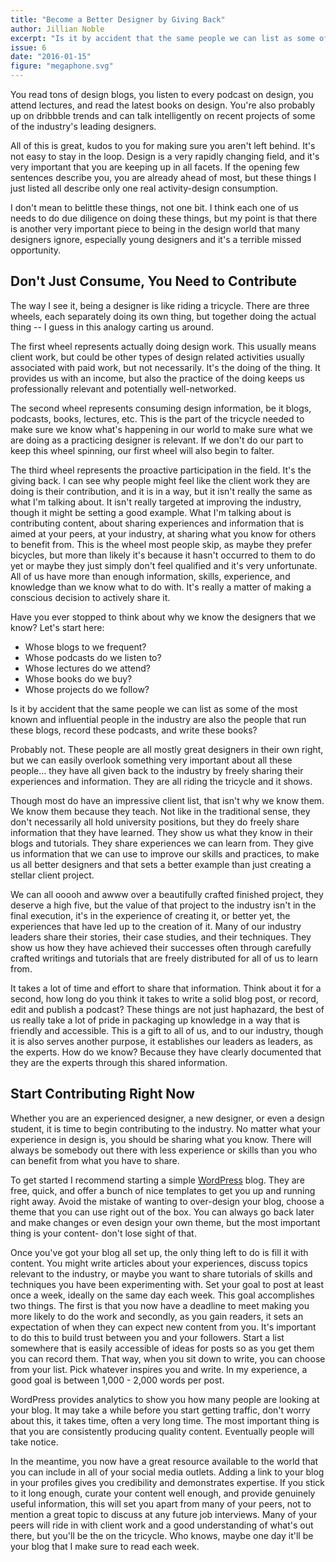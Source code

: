 ```yaml
---
title: "Become a Better Designer by Giving Back"
author: Jillian Noble
excerpt: "Is it by accident that the same people we can list as some of the most known and influential people in the industry are also the people that run the blogs, record the podcasts, and write the books? "
issue: 6
date: "2016-01-15"
figure: "megaphone.svg"
---
```


You read tons of design blogs, you listen to every podcast on design, you attend lectures, and read the latest books on design. You're also probably up on dribbble trends and can talk intelligently on recent projects of some of the industry's leading designers. 

All of this is great, kudos to you for making sure you aren't left behind. It's not easy to stay in the loop. Design is a very rapidly changing field, and it's very important that you are keeping up in all facets. If the opening few sentences describe you, you are already ahead of most, but these things I just listed all describe only one real activity-design consumption.

I don't mean to belittle these things, not one bit. I think each one of us needs to do due diligence on doing these things, but my point is that there is another very important piece to being in the design world that many designers ignore, especially young designers and it's a terrible missed opportunity.

## Don't Just Consume, You Need to Contribute

The way I see it, being a designer is like riding a tricycle. There are three wheels, each separately doing its own thing, but together doing the actual thing -- I guess in this analogy carting us around. 

The first wheel represents actually doing design work. This usually means client work, but could be other types of design related activities usually associated with paid work, but not necessarily. It's the doing of the thing. It provides us with an income, but also the practice of the doing keeps us professionally relevant and potentially well-networked.

The second wheel represents consuming design information, be it blogs, podcasts, books, lectures, etc. This is the part of the tricycle needed to make sure we know what's happening in our world to make sure what we are doing as a practicing designer is relevant. If we don't do our part to keep this wheel spinning, our first wheel will also begin to falter.

The third wheel represents the proactive participation in the field. It's the giving back.  I can see why people might feel like the client work they are doing is their contribution, and it is in a way, but it isn't really the same as what I'm talking about. It isn't really targeted at improving the industry, though it might be setting a good example. What I'm talking about is contributing content, about sharing experiences and information that is aimed at your peers, at your industry, at sharing what you know for others to benefit from. This is the wheel most people skip, as maybe they prefer bicycles, but more than likely it's because it hasn't occurred to them to do yet or maybe they just simply don't feel qualified and it's very unfortunate. All of us have more than enough information, skills, experience, and knowledge than we know what to do with. It's really a matter of making a conscious decision to actively share it.

Have you ever stopped to think about why we know the designers that we know? Let's start here: 

* Whose blogs to we frequent? 
* Whose podcasts do we listen to? 
* Whose lectures do we attend?
* Whose books do we buy?
* Whose projects do we follow?

Is it by accident that the same people we can list as some of the most known and influential people in the industry are also the people that run these blogs, record these podcasts, and write these books? 

Probably not. These people are all mostly great designers in their own right, but we can easily overlook something very important about all these people... they have all given back to the industry by freely sharing their experiences and information. They are all riding the tricycle and it shows.

Though most do have an impressive client list, that isn't why we know them. We know them because they teach. Not like in the traditional sense, they don't necessarily all hold university positions, but they do freely share information that they have learned. They show us what they know in their blogs and tutorials. They share experiences we can learn from. They give us information that we can use to improve our skills and practices, to make us all better designers and that sets a better example than just creating a stellar client project.

We can all ooooh and awww over a beautifully crafted finished project, they deserve a high five, but the value of that project to the industry isn't in the final execution, it's in the experience of creating it, or better yet, the experiences that have led up to the creation of it. Many of our industry leaders share their stories, their case studies, and their techniques. They show us how they have achieved their successes often through carefully crafted writings and tutorials that are freely distributed for all of us to learn from. 

It takes a lot of time and effort to share that information. Think about it for a second, how long do you think it takes to write a solid blog post, or record, edit and publish a podcast? These things are not just haphazard, the best of us really take a lot of pride in packaging up knowledge in a way that is friendly and accessible. This is a gift to all of us, and to our industry, though it is also serves another purpose, it establishes our leaders as leaders, as the experts.  How do we know? Because they have clearly documented that they are the experts through this shared information.

## Start Contributing Right Now

Whether you are an experienced designer, a new designer, or even a design student, it is time to begin contributing to the industry. No matter what your experience in design is, you should be sharing what you know. There will always be somebody out there with less experience or skills than you who can benefit from what you have to share.

To get started I recommend starting a simple [WordPress](https://wordpress.com) blog. They are free, quick, and offer a bunch of nice templates to get you up and running right away. Avoid the mistake of wanting to over-design your blog, choose a theme that you can use right out of the box. You can always go back later and make changes or even design your own theme, but the most important thing is your content- don't lose sight of that.

Once you've got your blog all set up, the only thing left to do is fill it with content. You might write articles about your experiences, discuss topics relevant to the industry, or maybe you want to share tutorials of skills and techniques you have been experimenting with. Set your goal to post at least once a week, ideally on the same day each week. This goal accomplishes two things. The first is that you now have a deadline to meet making you more likely to do the work and secondly, as you gain readers, it sets an expectation of when they can expect new content from you. It's important to do this to build trust between you and your followers. Start a list somewhere that is easily accessible of ideas for posts so as you get them you can record them. That way, when you sit down to write, you can choose from your list. Pick whatever inspires you and write. In my experience, a good goal is between 1,000 - 2,000 words per post.

WordPress provides analytics to show you how many people are looking at your blog. It may take a while before you start getting traffic, don't worry about this, it takes time, often a very long time. The most important thing is that you are consistently producing quality content. Eventually people will take notice. 

In the meantime, you now have a great resource available to the world that you can include in all of your social media outlets. Adding a link to your blog in your profiles gives you credibility and demonstrates expertise. If you stick to it long enough, curate your content well enough, and provide genuinely useful information, this will set you apart from many of your peers, not to mention a great topic to discuss at any future job interviews. Many of your peers will ride in with client work and a good understanding of what's out there, but you'll be the on the tricycle. Who knows, maybe one day it'll be your blog that I make sure to read each week.
